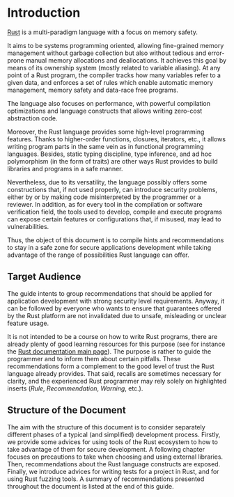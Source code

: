 # Introduction

[Rust](https://www.rust-lang.org) is a multi-paradigm language with a focus on
memory safety.

It aims to be systems programming oriented, allowing fine-grained memory
management without garbage collection but also without tedious and error-prone
manual memory allocations and deallocations. It achieves this goal by means of
its ownership system (mostly related to variable aliasing). At any point of a
Rust program, the compiler tracks how many variables refer to a given data, and
enforces a set of rules which enable automatic memory management, memory safety
and data-race free programs.

The language also focuses on performance, with powerful compilation
optimizations and language constructs that allows writing zero-cost abstraction
code.

Moreover, the Rust language provides some high-level programming features.
Thanks to higher-order functions, closures, iterators, etc., it allows writing
program parts in the same vein as in functional programming languages.
Besides, static typing discipline, type inference, and ad hoc polymorphism (in
the form of traits) are other ways Rust provides to build libraries and programs
in a safe manner.

Nevertheless, due to its versatility, the language possibly offers some
constructions that, if not used properly, can introduce security problems,
either by or by making code misinterpreted by the programmer or a reviewer. In
addition, as for every tool in the compilation or software verification field,
the tools used to develop, compile and execute programs can expose certain
features or configurations that, if misused, may lead to vulnerabilities.

Thus, the object of this document is to compile hints and recommendations to
stay in a safe zone for secure applications development while taking advantage
of the range of possibilities Rust language can offer.

## Target Audience

The guide intents to group recommendations that should be applied for
application development with strong security level requirements. Anyway, it can
be followed by everyone who wants to ensure that guarantees offered by the Rust
platform are not invalidated due to unsafe, misleading or unclear feature usage.

It is not intended to be a course on how to write Rust programs, there are
already plenty of good learning resources for this purpose
(see for instance the
[Rust documentation main page](https://doc.rust-lang.org)).
The purpose is rather to guide the programmer and to inform them about certain
pitfalls. These recommendations form a complement to the good level of trust
the Rust language already provides. That said, recalls are sometimes necessary
for clarity, and the experienced Rust programmer may rely solely on
highlighted inserts (*Rule*, *Recommendation*, *Warning*, etc.).

## Structure of the Document

The aim with the structure of this document is to consider separately different
phases of a typical (and simplified) development process. Firstly, we provide
some advices for using tools of the Rust ecosystem to how to take advantage
of them for secure development. A following chapter focuses on precautions to
take when choosing and using external libraries. Then, recommendations about the
Rust language constructs are exposed. Finally, we introduce advices for writing
tests for a project in Rust, and for using Rust fuzzing tools. A summary of
recommendations presented throughout the document is listed at the end of this
guide.
